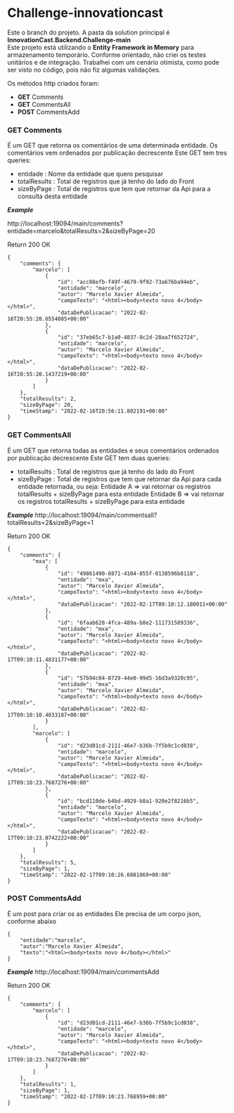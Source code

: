 # Challenge-innovationcast

Este o branch do projeto. A pasta da solution principal é **InnovationCast.Backend.Challenge-main** <br>
Este projeto está utilizando o **Entity Framework in Memory** para armazenamento temporário.
Conforme orientado, não criei os testes unitários e de integração. 
Trabalhei com um cenário otimista, como pode ser visto no código, pois não fiz algumas validações.

Os métodos http criados foram:
- **GET** Comments
- **GET** CommentsAll
- **POST** CommentsAdd

### GET Comments ###
É um GET que retorna os comentários de uma determinada entidade. 
Os comentários vem ordenados por publicação decrescente
Este GET tem tres queries:
  - entidade      : Nome da entidade que quero pesquisar
  - totalResults  : Total de registros que já tenho do lado do Front
  - sizeByPage    : Total de registros que tem que retornar da Api para a consulta desta entidade

***Example***

http://localhost:19094/main/comments?entidade=marcelo&totalResults=2&sizeByPage=20

Return 200 OK 

```
{
	"comments": {
		"marcelo": [
			{
				"id": "acc88efb-f49f-4679-9f92-73a676ba94eb",
				"entidade": "marcelo",
				"autor": "Marcelo Xavier Almeida",
				"campoTexto": "<html><body>texto novo 4</body></html>",
				"dataDePublicacao": "2022-02-16T20:55:20.6554085+00:00"
			},
			{
				"id": "37eb65c7-b1a0-4837-8c2d-28aa7f652724",
				"entidade": "marcelo",
				"autor": "Marcelo Xavier Almeida",
				"campoTexto": "<html><body>texto novo 4</body></html>",
				"dataDePublicacao": "2022-02-16T20:55:20.1437219+00:00"
			}
		]
	},
	"totalResults": 2,
	"sizeByPage": 20,
	"timeStamp": "2022-02-16T20:56:11.802191+00:00"
}
```

### GET CommentsAll ###
É um GET que retorna todas as entidades e seus comentários ordenados por publicação decrescente
Este GET tem duas queries:
  - totalResults  : Total de registros que já tenho do lado do Front
  - sizeByPage    : Total de registros que tem que retornar da Api para cada entidade retornada, ou seja:
                    Entidade A => vai retornar os registros totalResults + sizeByPage para esta entidade
                    Entidade B => vai retornar os registros totalResults + sizeByPage para esta entidade

***Example***
http://localhost:19094/main/commentsall?totalResults=2&sizeByPage=1

Return 200 OK 
```
{
	"comments": {
		"mxa": [
			{
				"id": "49861490-8871-4104-855f-0138596b8118",
				"entidade": "mxa",
				"autor": "Marcelo Xavier Almeida",
				"campoTexto": "<html><body>texto novo 4</body></html>",
				"dataDePublicacao": "2022-02-17T09:10:12.180011+00:00"
			},
			{
				"id": "6faab628-4fca-489a-b8e2-111731589336",
				"entidade": "mxa",
				"autor": "Marcelo Xavier Almeida",
				"campoTexto": "<html><body>texto novo 4</body></html>",
				"dataDePublicacao": "2022-02-17T09:10:11.4831177+00:00"
			},
			{
				"id": "57b94c04-8729-44e0-99d5-16d3a9320c95",
				"entidade": "mxa",
				"autor": "Marcelo Xavier Almeida",
				"campoTexto": "<html><body>texto novo 4</body></html>",
				"dataDePublicacao": "2022-02-17T09:10:10.4033187+00:00"
			}
		],
		"marcelo": [
			{
				"id": "d23d01cd-2111-46e7-b36b-7f5b9c1cd038",
				"entidade": "marcelo",
				"autor": "Marcelo Xavier Almeida",
				"campoTexto": "<html><body>texto novo 4</body></html>",
				"dataDePublicacao": "2022-02-17T09:10:23.7687276+00:00"
			},
			{
				"id": "bcd110de-b4bd-4929-b8a1-920e2f8216b5",
				"entidade": "marcelo",
				"autor": "Marcelo Xavier Almeida",
				"campoTexto": "<html><body>texto novo 4</body></html>",
				"dataDePublicacao": "2022-02-17T09:10:23.0742222+00:00"
			}
		]
	},
	"totalResults": 5,
	"sizeByPage": 1,
	"timeStamp": "2022-02-17T09:10:26.6081869+00:00"
}
```

### POST CommentsAdd ###
É um post para criar os as entidades
Ele precisa de um corpo json, conforme abaixo
```
{
	"entidade":"marcelo",
	"autor":"Marcelo Xavier Almeida",
	"texto":"<html><body>texto novo 4</body></html>"	
}
```
***Example***
http://localhost:19094/main/commentsAdd

Return 200 OK

```
{
	"comments": {
		"marcelo": [
			{
				"id": "d23d01cd-2111-46e7-b36b-7f5b9c1cd038",
				"entidade": "marcelo",
				"autor": "Marcelo Xavier Almeida",
				"campoTexto": "<html><body>texto novo 4</body></html>",
				"dataDePublicacao": "2022-02-17T09:10:23.7687276+00:00"
			}
		]
	},
	"totalResults": 1,
	"sizeByPage": 1,
	"timeStamp": "2022-02-17T09:10:23.768959+00:00"
}
```
